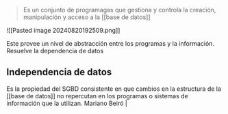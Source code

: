 > Es un conjunto de programagas que gestiona y controla la creación, manipulación y acceso a la [[base de datos]]

![[Pasted image 20240820192509.png]]

Este provee un nivel de abstracción entre los programas y la información. Resuelve la dependencia de datos

## Independencia de datos
Es la propiedad del SGBD consistente en que cambios en la estructura de la [[base de datos]] no repercutan en los programas o sistemas de información que la utilizan. Mariano Beiró | 